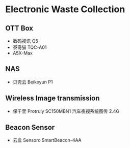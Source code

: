 # Electronic Waste Collection

## OTT Box

- 数码视讯 Q5
- 泰奇猫 TQC-A01
- A5X-Max

## NAS

- 贝壳云 Beikeyun P1

## Wireless Image transmission

- 保千里 Protruly SC150MBN1 汽车夜视系统图传 2.4G

## Beacon Sensor

- 云盒 Sensoro SmartBeacon-4AA

